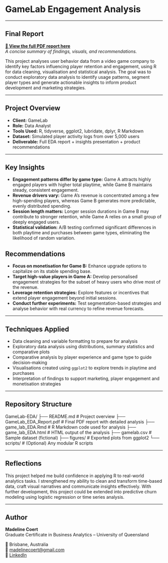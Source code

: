 # GameLab Engagement Analysis
---

## Final Report
**[🔗 View the full PDF report here](GameLab_EDA_Report1.pdf)**  
*A concise summary of findings, visuals, and recommendations.*

This project analyses user behavior data from a video game company to identify key factors influencing player retention and engagement, using R for data cleaning, visualisation and statistical analysis. The goal was to conduct exploratory data analysis to identify usage patterns, segment player types and generate actionable insights to inform product development and marketing strategies.

---

## Project Overview

- **Client:** GameLab 
- **Role:** Data Analyst
- **Tools Used:** R, tidyverse, ggplot2, lubridate, dplyr, R Markdown
- **Dataset:** Simulated player activity logs from over 5,000 users
- **Deliverable:** Full EDA report + insights presentation + product recommendations

---

## Key Insights
- **Engagement patterns differ by game type:** Game A attracts highly engaged players with higher total playtime, while Game B maintains steady, consistent engagement.
- **Revenue drivers vary:** Game A’s revenue is concentrated among a few high-spending players, whereas Game B generates more predictable, evenly distributed spending.
- **Session length matters:** Longer session durations in Game B may contribute to stronger retention, while Game A relies on a small group of deeply engaged users.
- **Statistical validation:** A/B testing confirmed significant differences in both playtime and purchases between game types, eliminating the likelihood of random variation.

## Recommendations
- **Focus on monetisation for Game B:** Enhance upgrade options to capitalize on its stable spending base.
- **Target high-value players in Game A:** Develop personalised engagement strategies for the subset of heavy users who drive most of the revenue.
- **Leverage retention strategies:** Explore features or incentives that extend player engagement beyond initial sessions.
- **Conduct further experiments:** Test segmentation-based strategies and analyse behavior with real currency to refine revenue forecasts.

---

## Techniques Applied

- Data cleaning and variable formatting to prepare for analysis
- Exploratory data analysis using distributions, summary statistics and comparative plots
- Comparative analysis by player experience and game type to guide decision-making
- Visualisations created using `ggplot2` to explore trends in playtime and purchases
- Interpretation of findings to support marketing, player engagement and monetisation strategies

---

## Repository Structure

GameLab-EDA/
├── README.md # Project overview
├── GameLab_EDA_Report.pdf # Final PDF report with detailed analysis
├── game_lab_EDA.Rmd # R Markdown code used for analysis
├── game_lab_EDA.html # HTML output of the analysis
├── gamelab.csv # Sample dataset (fictional)
├── figures/ # Exported plots from ggplot2
└── scripts/ # (Optional) Any modular R scripts

---

## Reflections

This project helped me build confidence in applying R to real-world analytics tasks. I strengthened my ability to clean and transform time-based data, craft visual narratives and communicate insights effectively. With further development, this project could be extended into predictive churn modeling using logistic regression or time series analysis.

---

## Author

**Madeline Coert**  
Graduate Certificate in Business Analytics – University of Queensland 

📍 Brisbane, Australia  
📧 madelinecoert@gmail.com  
🔗 [LinkedIn](https://www.linkedin.com/in/madeline-coert-546667309)  
